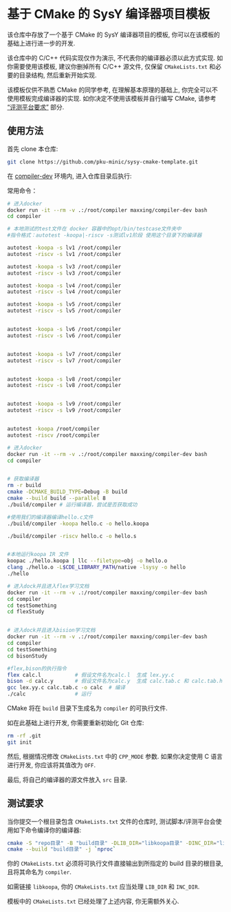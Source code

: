 # 基于 CMake 的 SysY 编译器项目模板

该仓库中存放了一个基于 CMake 的 SysY 编译器项目的模板, 你可以在该模板的基础上进行进一步的开发.

该仓库中的 C/C++ 代码实现仅作为演示, 不代表你的编译器必须以此方式实现. 如你需要使用该模板, 建议你删掉所有 C/C++ 源文件, 仅保留 `CMakeLists.txt` 和必要的目录结构, 然后重新开始实现.

该模板仅供不熟悉 CMake 的同学参考, 在理解基本原理的基础上, 你完全可以不使用模板完成编译器的实现. 如你决定不使用该模板并自行编写 CMake, 请参考 [“评测平台要求”](#评测平台要求) 部分.

## 使用方法

首先 clone 本仓库:

```sh
git clone https://github.com/pku-minic/sysy-cmake-template.git
```

在 [compiler-dev](https://github.com/pku-minic/compiler-dev) 环境内, 进入仓库目录后执行:

常用命令：
```sh
# 进入docker
docker run -it --rm -v .:/root/compiler maxxing/compiler-dev bash
cd compiler

# 本地测试的test文件在 docker 容器中的opt/bin/testcase文件夹中
#指令格式：autotest -koopa|-riscv -s测试lv1阶段 使用这个目录下的编译器

autotest -koopa -s lv1 /root/compiler
autotest -riscv -s lv1 /root/compiler

autotest -koopa -s lv3 /root/compiler
autotest -riscv -s lv3 /root/compiler

autotest -koopa -s lv4 /root/compiler
autotest -riscv -s lv4 /root/compiler

autotest -koopa -s lv5 /root/compiler
autotest -riscv -s lv5 /root/compiler


autotest -koopa -s lv6 /root/compiler
autotest -riscv -s lv6 /root/compiler


autotest -koopa -s lv7 /root/compiler
autotest -riscv -s lv7 /root/compiler


autotest -koopa -s lv8 /root/compiler
autotest -riscv -s lv8 /root/compiler


autotest -koopa -s lv9 /root/compiler
autotest -riscv -s lv9 /root/compiler


autotest -koopa /root/compiler
autotest -riscv /root/compiler

```
```sh
# 进入docker
docker run -it --rm -v .:/root/compiler maxxing/compiler-dev bash
cd compiler


# 获取编译器
rm -r build
cmake -DCMAKE_BUILD_TYPE=Debug -B build
cmake --build build --parallel 8
./build/compiler # 运行编译器，尝试是否获取成功

#使用我们的编译器编译hello.c文件
./build/compiler -koopa hello.c -o hello.koopa

./build/compiler -riscv hello.c -o hello.s


#本地运行koopa IR 文件
koopac ./hello.koopa | llc --filetype=obj -o hello.o
clang ./hello.o -L$CDE_LIBRARY_PATH/native -lsysy -o hello
./hello


```

```sh
# 进入dock并且进入flex学习文档
docker run -it --rm -v .:/root/compiler maxxing/compiler-dev bash
cd compiler
cd testSomething
cd flexStudy


# 进入dock并且进入bision学习文档
docker run -it --rm -v .:/root/compiler maxxing/compiler-dev bash
cd compiler
cd testSomething
cd bisonStudy

#flex,bison的执行指令
flex calc.l           # 假设文件名为calc.l  生成 lex.yy.c
bison -d calc.y       # 假设文件名为calc.y  生成 calc.tab.c 和 calc.tab.h
gcc lex.yy.c calc.tab.c -o calc  # 编译
./calc                # 运行

```
CMake 将在 `build` 目录下生成名为 `compiler` 的可执行文件.

如在此基础上进行开发, 你需要重新初始化 Git 仓库:

```sh
rm -rf .git
git init
```

然后, 根据情况修改 `CMakeLists.txt` 中的 `CPP_MODE` 参数. 如果你决定使用 C 语言进行开发, 你应该将其值改为 `OFF`.

最后, 将自己的编译器的源文件放入 `src` 目录.

## 测试要求

当你提交一个根目录包含 `CMakeLists.txt` 文件的仓库时, 测试脚本/评测平台会使用如下命令编译你的编译器:

```sh
cmake -S "repo目录" -B "build目录" -DLIB_DIR="libkoopa目录" -DINC_DIR="libkoopa头文件目录"
cmake --build "build目录" -j `nproc`
```

你的 `CMakeLists.txt` 必须将可执行文件直接输出到所指定的 build 目录的根目录, 且将其命名为 `compiler`.

如需链接 `libkoopa`, 你的 `CMakeLists.txt` 应当处理 `LIB_DIR` 和 `INC_DIR`.

模板中的 `CMakeLists.txt` 已经处理了上述内容, 你无需额外关心.

